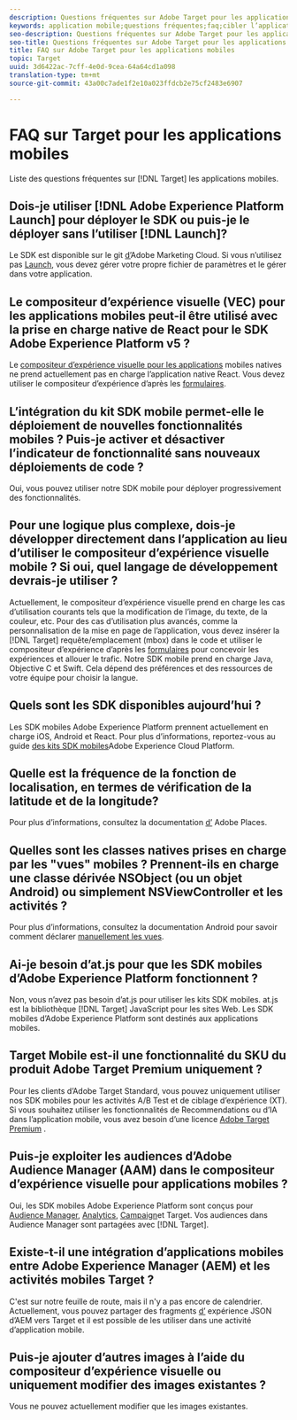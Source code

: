```yaml
---
description: Questions fréquentes sur Adobe Target pour les applications mobiles.
keywords: application mobile;questions fréquentes;faq;cibler l’application mobile
seo-description: Questions fréquentes sur Adobe Target pour les applications mobiles.
seo-title: Questions fréquentes sur Adobe Target pour les applications mobiles
title: FAQ sur Adobe Target pour les applications mobiles
topic: Target
uuid: 3d6422ac-7cff-4e0d-9cea-64a64cd1a098
translation-type: tm+mt
source-git-commit: 43a00c7ade1f2e10a023ffdcb2e75cf2483e6907

---
```



# FAQ sur Target pour les applications mobiles

Liste des questions fréquentes sur [!DNL Target] les applications mobiles.

## Dois-je utiliser [!DNL Adobe Experience Platform Launch] pour déployer le SDK ou puis-je le déployer sans l’utiliser [!DNL Launch]?

Le SDK est disponible sur le git [d’](https://github.com/Adobe-Marketing-Cloud/acp-sdks/)Adobe Marketing Cloud. Si vous n’utilisez pas [Launch](https://docs.adobe.com/content/help/en/launch/using/overview.html), vous devez gérer votre propre fichier de paramètres et le gérer dans votre application.

## Le compositeur d’expérience visuelle (VEC) pour les applications mobiles peut-il être utilisé avec la prise en charge native de React pour le SDK Adobe Experience Platform v5 ?

Le [compositeur d’expérience visuelle pour les applications](/help/c-target-mobile-app/c-mobile-visual-experience-composer/mobile-visual-experience-composer.md) mobiles natives ne prend actuellement pas en charge l’application native React. Vous devez utiliser le compositeur d’expérience d’après les [formulaires](/help/c-experiences/form-experience-composer.md).

## L’intégration du kit SDK mobile permet-elle le déploiement de nouvelles fonctionnalités mobiles ? Puis-je activer et désactiver l’indicateur de fonctionnalité sans nouveaux déploiements de code ?

Oui, vous pouvez utiliser notre SDK mobile pour déployer progressivement des fonctionnalités.

## Pour une logique plus complexe, dois-je développer directement dans l’application au lieu d’utiliser le compositeur d’expérience visuelle mobile ? Si oui, quel langage de développement devrais-je utiliser ?

Actuellement, le compositeur d’expérience visuelle prend en charge les cas d’utilisation courants tels que la modification de l’image, du texte, de la couleur, etc. Pour des cas d’utilisation plus avancés, comme la personnalisation de la mise en page de l’application, vous devez insérer la [!DNL Target] requête/emplacement (mbox) dans le code et utiliser le compositeur d’expérience d’après les [formulaires](/help/c-experiences/form-experience-composer.md) pour concevoir les expériences et allouer le trafic. Notre SDK mobile prend en charge Java, Objective C et Swift. Cela dépend des préférences et des ressources de votre équipe pour choisir la langue.

## Quels sont les SDK disponibles aujourd’hui ?

Les SDK mobiles Adobe Experience Platform prennent actuellement en charge iOS, Android et React. Pour plus d’informations, reportez-vous au guide [des kits SDK mobiles](https://aep-sdks.gitbook.io/docs/)Adobe Experience Cloud Platform.

## Quelle est la fréquence de la fonction de localisation, en termes de vérification de la latitude et de la longitude?

Pour plus d’informations, consultez la documentation [d’](https://placesdocs.com/places-services-by-adobe-documentation/) Adobe Places.

## Quelles sont les classes natives prises en charge par les "vues" mobiles ? Prennent-ils en charge une classe dérivée NSObject (ou un objet Android) ou simplement NSViewController et les activités ?

Pour plus d’informations, consultez la documentation Android pour savoir comment déclarer [manuellement les vues](/help/c-target-mobile-app/c-mobile-visual-experience-composer/mobile-visual-experience-composer-android.md#views).

## Ai-je besoin d’at.js pour que les SDK mobiles d’Adobe Experience Platform fonctionnent ?

Non, vous n’avez pas besoin d’at.js pour utiliser les kits SDK mobiles. at.js est la bibliothèque [!DNL Target] JavaScript pour les sites Web. Les SDK mobiles d’Adobe Experience Platform sont destinés aux applications mobiles.

## Target Mobile est-il une fonctionnalité du SKU du produit Adobe Target Premium uniquement ?

Pour les clients d’Adobe Target Standard, vous pouvez uniquement utiliser nos SDK mobiles pour les activités A/B Test et de ciblage d’expérience (XT). Si vous souhaitez utiliser les fonctionnalités de Recommendations ou d’IA dans l’application mobile, vous avez besoin d’une licence [Adobe Target Premium](/help/c-intro/intro.md#premium) .

## Puis-je exploiter les audiences d’Adobe Audience Manager (AAM) dans le compositeur d’expérience visuelle pour applications mobiles ?

Oui, les SDK mobiles Adobe Experience Platform sont conçus pour [Audience Manager](https://docs.adobe.com/content/help/en/audience-manager/user-guide/aam-home.html), [Analytics](https://docs.adobe.com/content/help/en/analytics/landing/home.html), [Campaign](https://docs.adobe.com/content/help/en/campaign-standard/using/campaign-standard-home.html)et Target. Vos audiences dans Audience Manager sont partagées avec [!DNL Target].

## Existe-t-il une intégration d’applications mobiles entre Adobe Experience Manager (AEM) et les activités mobiles Target ?

C'est sur notre feuille de route, mais il n'y a pas encore de calendrier. Actuellement, vous pouvez partager des fragments [d’](/help/c-experiences/c-manage-content/aem-experience-fragments.md) expérience JSON d’AEM vers Target et il est possible de les utiliser dans une activité d’application mobile.

## Puis-je ajouter d’autres images à l’aide du compositeur d’expérience visuelle ou uniquement modifier des images existantes ?

Vous ne pouvez actuellement modifier que les images existantes.
